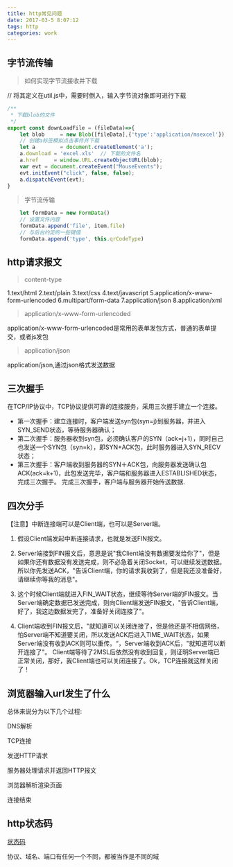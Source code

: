```yaml
---
title: http常见问题
date: 2017-03-5 8:07:12
tags: http
categories: work
---
```



<div><!-- more--></div>

## 字节流传输

> 如何实现字节流接收并下载

// 将其定义在util.js中，需要时倒入，输入字节流对象即可进行下载
```javascript
/**
 * 下载blob的文件
 */
export const downLoadFile = (fileData)=>{
    let blob     = new Blob([fileData],{'type':'application/msexcel'});  // [文件]{类型}
    // 创建a标签模拟点击事件并下载
    let a        = document.createElement('a');
    a.download = 'excel.xls'  // 下载的文件名
    a.href     = window.URL.createObjectURL(blob);
    var evt = document.createEvent("MouseEvents");
    evt.initEvent("click", false, false);
    a.dispatchEvent(evt);
}
```

> 字节流传输

```javascript
    let formData = new FormData()
    // 设置文件内容
    formData.append('file', item.file)
    // 与后台约定的一些键值
    formData.append('type', this.qrCodeType)
```
## http请求报文

> content-type

1.text/html
2.text/plain
3.text/css
4.text/javascript
5.application/x-www-form-urlencoded
6.multipart/form-data
7.application/json
8.application/xml

> application/x-www-form-urlencoded

application/x-www-form-urlencoded是常用的表单发包方式，普通的表单提交，或者js发包

> application/json

application/json,通过json格式发送数据

## 三次握手

在TCP/IP协议中，TCP协议提供可靠的连接服务，采用三次握手建立一个连接。 

* 第一次握手：建立连接时，客户端发送syn包(syn=j)到服务器，并进入SYN_SEND状态，等待服务器确认； 
* 第二次握手：服务器收到syn包，必须确认客户的SYN（ack=j+1），同时自己也发送一个SYN包（syn=k），即SYN+ACK包，此时服务器进入SYN_RECV状态；
* 第三次握手：客户端收到服务器的SYN＋ACK包，向服务器发送确认包ACK(ack=k+1)，此包发送完毕，客户端和服务器进入ESTABLISHED状态，完成三次握手。 完成三次握手，客户端与服务器开始传送数据.

## 四次分手

【注意】中断连接端可以是Client端，也可以是Server端。

1. 假设Client端发起中断连接请求，也就是发送FIN报文。

2. Server端接到FIN报文后，意思是说"我Client端没有数据要发给你了"，但是如果你还有数据没有发送完成，则不必急着关闭Socket，可以继续发送数据。所以你先发送ACK，"告诉Client端，你的请求我收到了，但是我还没准备好，请继续你等我的消息"。

3. 这个时候Client端就进入FIN_WAIT状态，继续等待Server端的FIN报文。当Server端确定数据已发送完成，则向Client端发送FIN报文，"告诉Client端，好了，我这边数据发完了，准备好关闭连接了"。

4. Client端收到FIN报文后，"就知道可以关闭连接了，但是他还是不相信网络，怕Server端不知道要关闭，所以发送ACK后进入TIME_WAIT状态，如果Server端没有收到ACK则可以重传。“，Server端收到ACK后，"就知道可以断开连接了"。 Client端等待了2MSL后依然没有收到回复，则证明Server端已正常关闭，那好，我Client端也可以关闭连接了。Ok，TCP连接就这样关闭了！


## 浏览器输入url发生了什么

总体来说分为以下几个过程:

DNS解析

TCP连接

发送HTTP请求

服务器处理请求并返回HTTP报文

浏览器解析渲染页面

连接结束

## http状态码

[状态码](http://www.runoob.com/http/http-status-codes.html)

协议、域名、端口有任何一个不同，都被当作是不同的域


